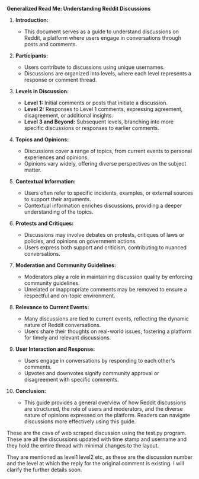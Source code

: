 **Generalized Read Me: Understanding Reddit Discussions**

1. **Introduction:**
   - This document serves as a guide to understand discussions on Reddit, a platform where users engage in conversations through posts and comments.

2. **Participants:**
   - Users contribute to discussions using unique usernames.
   - Discussions are organized into levels, where each level represents a response or comment thread.

3. **Levels in Discussion:**
   - **Level 1:** Initial comments or posts that initiate a discussion.
   - **Level 2:** Responses to Level 1 comments, expressing agreement, disagreement, or additional insights.
   - **Level 3 and Beyond:** Subsequent levels, branching into more specific discussions or responses to earlier comments.

4. **Topics and Opinions:**
   - Discussions cover a range of topics, from current events to personal experiences and opinions.
   - Opinions vary widely, offering diverse perspectives on the subject matter.

5. **Contextual Information:**
   - Users often refer to specific incidents, examples, or external sources to support their arguments.
   - Contextual information enriches discussions, providing a deeper understanding of the topics.

6. **Protests and Critiques:**
   - Discussions may involve debates on protests, critiques of laws or policies, and opinions on government actions.
   - Users express both support and criticism, contributing to nuanced conversations.

7. **Moderation and Community Guidelines:**
   - Moderators play a role in maintaining discussion quality by enforcing community guidelines.
   - Unrelated or inappropriate comments may be removed to ensure a respectful and on-topic environment.

8. **Relevance to Current Events:**
   - Many discussions are tied to current events, reflecting the dynamic nature of Reddit conversations.
   - Users share their thoughts on real-world issues, fostering a platform for timely and relevant discussions.

9. **User Interaction and Response:**
   - Users engage in conversations by responding to each other's comments.
   - Upvotes and downvotes signify community approval or disagreement with specific comments.

10. **Conclusion:**
    - This guide provides a general overview of how Reddit discussions are structured, the role of users and moderators, and the diverse nature of opinions expressed on the platform. Readers can navigate discussions more effectively using this guide.


These are the csvs of web scraped discussion using the test.py program. These are all the discussions updated with time stamp and username and they hold the entire thread with minimal changes to the layout. 

They are mentioned as level1 level2 etc, as these are the discussion number and the level at which the reply for the original comment is existing. 
I will clarify the further details soon.
